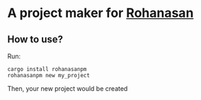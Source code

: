 # A project maker for [Rohanasan](https://crates.io/crates/rohanasan)

## How to use?
Run:
```shell
cargo install rohanasanpm
rohanasanpm new my_project
```
Then, your new project would be created